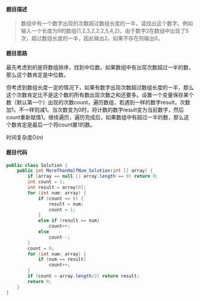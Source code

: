 #### **题目描述**

> 数组中有一个数字出现的次数超过数组长度的一半，请找出这个数字。例如输入一个长度为9的数组{1,2,3,2,2,2,5,4,2}。由于数字2在数组中出现了5次，超过数组长度的一半，因此输出2。如果不存在则输出0。

#### **题目思路**

最先考虑到的是将数组排序，找到中位数。如果数组中有出现次数超过一半的数，那么这个数肯定是中位数。

但考虑到数组长度一定的情况下，如果有数字出现次数超过数组长度的一半，那么这个次数肯定比不是这个数的所有数出现次数之和还要多。设置一个变量保存某个数（默认第一个）出现的次数count，遍历数组，若遇到一样的数字result，次数加1，不一样则减1。当次数变为0时，将计数的数字result变为当前数字，然后count重新赋值1。继续遍历，遍历完成后，如果数组中有超过一半的数，那么这个数肯定是最后一个将count置1的数。

时间复杂度O(n)

#### 题目代码

```java
public class Solution {
    public int MoreThanHalfNum_Solution(int [] array) {
        if (array == null || array.length == 0) return 0;
        int count = 1;
        int result = array[0];
        for (int num: array) {
            if (count == 0) {
                result = num;
                count = 1;
            }
            else if (result == num)
                count++;
            else
                count--;
        }
        count = 0;
        for (int num: array) {
            if (num == result)
                count++;
        }
        if (count > array.length/2) return result;
        return 0;
    }
}
```

